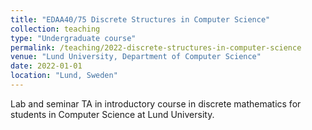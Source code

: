 ```yaml
---
title: "EDAA40/75 Discrete Structures in Computer Science"
collection: teaching
type: "Undergraduate course"
permalink: /teaching/2022-discrete-structures-in-computer-science
venue: "Lund University, Department of Computer Science"
date: 2022-01-01
location: "Lund, Sweden"
---
```


Lab and seminar TA in introductory course in discrete mathematics for students in Computer Science at Lund University.

